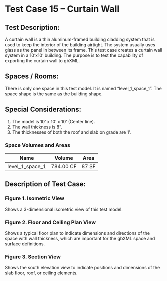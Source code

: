 # Test Case 15 – Curtain Wall
## Test Description:
A curtain wall is a thin aluminum-framed building cladding system that is used to keep the interior of the building airtight. The system usually uses glass as the panel in between its frame. This test case creates a curtain wall system in a 10’x10’ building. The purpose is to test the capability of exporting the curtain wall to gbXML.
## Spaces / Rooms:
There is only one space in this test model. It is named “level_1_space_1”. The space shape is the same as the building shape.
## Special Considerations:
1.	The model is 10’ x 10’ x 10’ (Center line).
2.	The wall thickness is 8”.
3.	The thicknesses of both the roof and slab on grade are 1’.
### Space Volumes and Areas

| Name            | Volume    | Area  |
|-----------------|-----------|-------|
| level_1_space_1 | 784.00 CF | 87 SF |


## Description of Test Case:
### Figure 1. Isometric View
Shows a 3-dimensional isometric view of this test model.
### Figure 2. Floor and Ceiling Plan View
Shows a typical floor plan to indicate dimensions and directions of the space with wall thickness, which are important for the gbXML space and surface definitions.  
### Figure 3. Section View
Shows the south elevation view to indicate positions and dimensions of the slab floor, roof, or ceiling elements.
